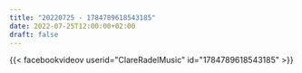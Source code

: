 ```yaml
---
title: "20220725 - 1784789618543185"
date: 2022-07-25T12:00:00+02:00
draft: false
---
```


{{< facebookvideov userid="ClareRadelMusic" id="1784789618543185" >}}